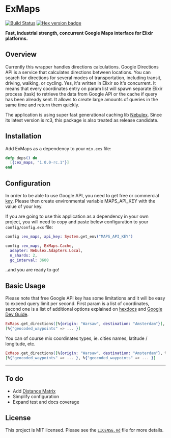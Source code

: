 # ExMaps

[![Build Status](https://travis-ci.org/Kociamber/ex_maps.svg?branch=master)](https://travis-ci.org/Kociamber/ex_maps)
[![Hex version badge](https://img.shields.io/hexpm/v/ex_maps.svg)](https://hex.pm/packages/ex_maps)

**Fast, industrial strength, concurrent Google Maps interface for Elixir platforms.**

## Overview

Currently this wrapper handles directions calculations. Google Directions API is a service that calculates directions between locations. You can search for directions for several modes of transportation, including transit, driving, walking, or cycling.
Yes, it's written in Elixir so it's concurrent. It means that every coordinates entry on param list will spawn separate Elixir process (task) to retrieve the data from Google API or the cache if query has
been already sent. It allows to create large amounts of queries in the same time and return them quickly.

The application is using super fast generational caching lib [Nebulex](https://github.com/cabol/nebulex). Since its latest version is rc3, this package is also treated as release candidate.

## Installation

Add ExMaps as a dependency to your `mix.exs` file:

```elixir
defp deps() do
  [{:ex_maps, "1.0.0-rc.1"}]
end
```

## Configuration

In order to be able to use Google API, you need to get free or commercial [key](https://developers.google.com/maps/documentation/directions/get-api-key).
Please then create environmental variable MAPS_API_KEY with the value of your key.

If you are going to use this application as a dependency in your own project, you will need to copy and paste below configuration to your `config/config.exs` file:

```elixir
config :ex_maps, api_key: System.get_env("MAPS_API_KEY")

config :ex_maps, ExMaps.Cache,
  adapter: Nebulex.Adapters.Local,
  n_shards: 2,
  gc_interval: 3600
```

..and you are ready to go!

## Basic Usage

Please note that free Google API key has some limitations and it will be easy to exceed query limit per second.
First param is a list of coordinates, second one is a list of additional options explained on [hexdocs](https://hexdocs.pm/ex_maps/readme.html) and  [Google Dev Guide](https://developers.google.com/maps/documentation/directions/intro).

```elixir
ExMaps.get_directions([%{origin: "Warsaw", destination: "Amsterdam"}], units: :metric)
[%{"geocoded_waypoints" => ... }]
```

You can of course mix coordinates types, ie. cities names, latitude / longitude, etc.

```elixir
ExMaps.get_directions([%{origin: "Warsaw", destination: "Amsterdam"}, %{origin: {52.3714894, 4.8957388}, destination: {52.3719729, 4.8903469}}], units: :metric)
[%{"geocoded_waypoints" => ... }, %{"geocoded_waypoints" => ... }]
```

-------

## To do

*   Add [Distance Matrix](https://developers.google.com/maps/documentation/distance-matrix/start)
*   Simplify configuration
*   Expand test and docs coverage

## License

This project is MIT licensed. Please see the [`LICENSE.md`](https://github.com/Kociamber/ex_maps/blob/master/LICENSE.md) file for more details.
